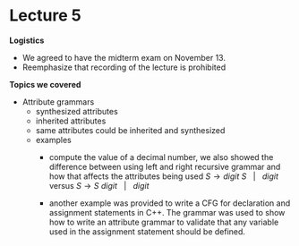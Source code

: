 # Lecture 5

**Logistics**

- We agreed to have the midterm exam on November 13.
- Reemphasize that recording of the lecture is prohibited

**Topics we covered**

- Attribute grammars
  - synthesized attributes
  - inherited attributes
  - same attributes could be inherited and synthesized
  - examples
    - compute the value of a decimal number, we also showed the difference between using left and right recursive grammar and how that affects the attributes being used
    $S \rightarrow digit$ $S$ &nbsp; $|$ &nbsp; $digit$
    versus
    $S \rightarrow S$ $digit$ &nbsp; $|$ &nbsp; $digit$

    - another example was provided to write a CFG for declaration and assignment statements in C++. The grammar was used to show how to write an attribute grammar to validate that any variable used in the assignment statement should be defined.

